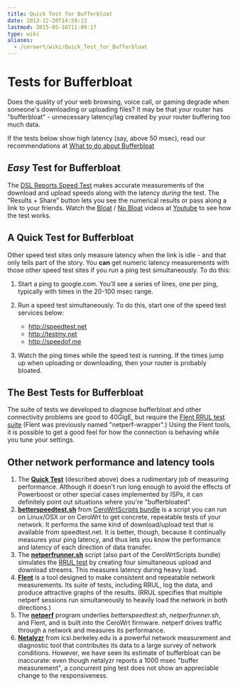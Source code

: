 ```yaml
---
title: Quick Test for Bufferbloat
date: 2013-12-20T14:59:13
lastmod: 2015-05-16T11:09:17
type: wiki
aliases:
  - /cerowrt/wiki/Quick_Test_for_Bufferbloat
---
```

# Tests for Bufferbloat

Does the quality of your web browsing, voice call, or gaming degrade
when someone's downloading or uploading files? It may be that your
router has "bufferbloat" - unnecessary latency/lag created by your
router buffering too much data.

If the tests below show high latency (say, above 50 msec), 
read our recommendations at
[What to do about Bufferbloat](What_to_do_about_Bufferbloat.md)

## _Easy_ Test for Bufferbloat

The [DSL Reports Speed Test](http://DSLReports.com/speedtest)
    makes accurate measurements of the download and upload speeds 
    along with the latency *during* the test. 
    The "Results + Share" button lets you see the numerical results 
    or pass along a link to your friends. Watch the
    [Bloat](https://youtu.be/EMkhKrXbjxQ) / [No
    Bloat](https://youtu.be/Fq9nQf1yEm4) videos at
    [Youtube](https://youtu.be/EMkhKrXbjxQ) to see how the test works.

## A Quick Test for Bufferbloat

Other speed test sites only measure latency when the link is idle - and
that only tells part of the story. You **can** get numeric latency measurements with
those other speed test sites if you run a ping test simultaneously. To do this:

1.  Start a ping to google.com. You'll see a series of lines, one per
    ping, typically with times in the 20-100 msec range.
2.  Run a speed test simultaneously. To do this, start one of the speed
    test services below:
    -   http://speedtest.net
    -   http://testmy.net
    -   http://speedof.me

3.  Watch the ping times while the speed test is running. If the times jump
    up when uploading or downloading, then your router is probably bloated.

## The Best Tests for Bufferbloat

The suite of tests we developed to diagnose bufferbloat and other
connectivity problems are good to 40GigE, but require the
[Flent RRUL test suite](https://flent.org) 
(Flent was previously named "netperf-wrapper".) 
Using the Flent tools, it is possible to get a good feel for how the connection is
behaving while you tune your settings. 

## Other network performance and latency tools

1.  The **[Quick Test](#a-quick-test-for-bufferbloat)** (described above) does a rudimentary job of
    measuring performance. Although it doesn't run long enough to avoid
    the effects of Powerboost or other special cases implemented by
    ISPs, it can definitely point out situations where
    you're "bufferbloated".
2.  **[betterspeedtest.sh](https://github.com/richb-hanover/CeroWrtScripts/blob/master/betterspeedtest.sh)** from [CeroWrtScripts bundle](CeroWrtScripts.md)
    is a script you can run on Linux/OSX or on CeroWrt to get
    concrete, repeatable tests of your network. It performs the same
    kind of download/upload test that is available from speedtest.net.
    It is better, though, because it continually measures your ping
    latency, and thus lets you know the performance and latency of each
    direction of data transfer. 
3.  The **[netperfrunner.sh](https://github.com/richb-hanover/CeroWrtScripts/blob/master/netperfrunner.sh)** script (also part of the CeroWrtScripts bundle) 
    simulates the [RRUL test](https://www.bufferbloat.net/projects/codel/wiki/RRUL_test_suite)
    by creating four simultaneous upload and download streams. This
    measures latency during heavy load.
4.  [**Flent**](https://flent.org) is a tool designed to make
    consistent and repeatable network measurements. Its suite of tests, 
    including RRUL, log the data, and produce attractive
    graphs of the results. (RRUL specifies that multiple netperf
    sessions run simultaneously to heavily load the network in
    both directions.)
5.  The [**netperf**](http://netperf.org/netperf/) program underlies
    _betterspeedtest.sh_, _netperfrunner.sh_, and Flent, and is built into
    the CeroWrt firmware. netperf drives traffic through a network and measures its performance.
6.  **[Netalyzr](http://netalyzr.icsi.berkeley.edu/)** from icsi.berkeley.edu is a powerful network
    measurement and diagnostic tool that contributes its data to a large
    survey of network conditions. However, we have seen its estimate of bufferbloat
    can be inaccurate: even though netalyzr reports a 1000 msec
    "buffer measurement", a concurrent ping test does not show an
    appreciable change to the responsiveness.
    

